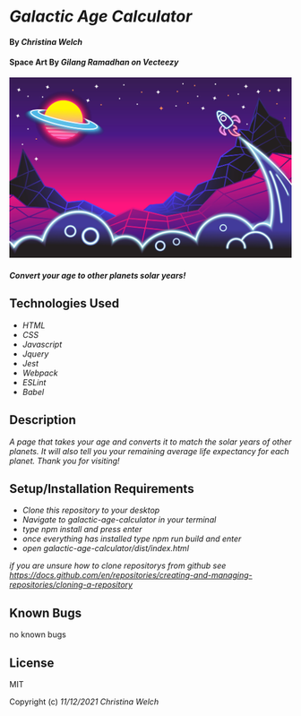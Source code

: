 # _Galactic Age Calculator_

#### By _**Christina Welch**_
#### Space Art By _**Gilang Ramadhan on Vecteezy**_

![space vector art](src/assets/space-img-Gilang-Ramadhan.jpg)

#### _Convert your age to other planets solar years!_

## Technologies Used

* _HTML_
* _CSS_
* _Javascript_
* _Jquery_
* _Jest_
* _Webpack_
* _ESLint_
* _Babel_


## Description

_A page that takes your age and converts it to match the solar years of other planets. It will also tell you your remaining average life expectancy for each planet. Thank you for visiting!_

## Setup/Installation Requirements

* _Clone this repository to your desktop_
* _Navigate to galactic-age-calculator in your terminal_
* _type npm install and press enter_
* _once everything has installed type npm run build and enter_
* _open galactic-age-calculator/dist/index.html_

_if you are unsure how to clone repositorys from github see https://docs.github.com/en/repositories/creating-and-managing-repositories/cloning-a-repository_

## Known Bugs

no known bugs

## License

MIT

Copyright (c) _11/12/2021_ _Christina Welch_
